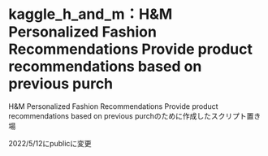 # kaggle_h_and_m：H&amp;M Personalized Fashion Recommendations Provide product recommendations based on previous purch


H&amp;M Personalized Fashion Recommendations Provide product recommendations based on previous purchのために作成したスクリプト置き場

2022/5/12にpublicに変更
